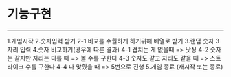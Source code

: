 # 기능구현
---

1.게임시작
2.숫자입력 받기
 2-1 비교를 수월하게 하기위해 배열로 받기
3.랜덤 숫자 3자리 입력
4.숫자 비교하기(경우에 따른 결과)
 4-1 겹치는 게 없을때 => 낫싱
 4-2 숫자는 같지만 자리는 다를 때 => 볼 수를 구한다
 4-3 숫자도 같고 자리도 같을 때 => 스트라이크 수를 구한다
 4-4 다 맞췄을 때 => 5번으로 진행
5.게임 종료 (재시작 또는 종료)